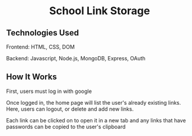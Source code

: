<h1 align="center">School Link Storage</h1>

## Technologies Used
<p>Frontend: HTML, CSS, DOM</p>
<p>Backend: Javascript, Node.js, MongoDB, Express, OAuth</p>

## How It Works
<p>First, users must log in with google</p>
<p>Once logged in, the home page will list the user's already existing links. Here, users can logout, or delete and add new links.</p>
<p>Each link can be clicked on to open it in a new tab and any links that have passwords can be copied to the user's clipboard</p>
